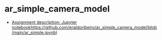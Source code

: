 # ar_simple_camera_model

- [Assignment description: Jupyter notebook](https://github.com/eraldoribeiro/ar_simple_camera_model/blob/main/ar_simple.ipynb)https://github.com/eraldoribeiro/ar_simple_camera_model/blob/main/ar_simple.ipynb)
   
